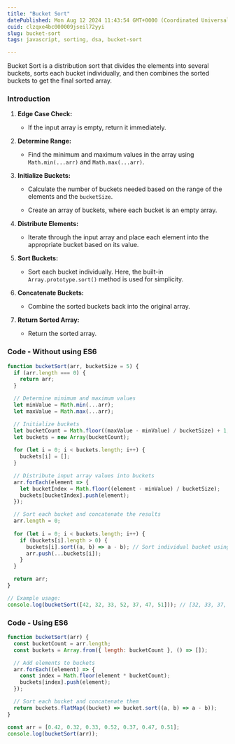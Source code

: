 ```yaml
---
title: "Bucket Sort"
datePublished: Mon Aug 12 2024 11:43:54 GMT+0000 (Coordinated Universal Time)
cuid: clzqxe4bc000009jseil72yyi
slug: bucket-sort
tags: javascript, sorting, dsa, bucket-sort

---
```


Bucket Sort is a distribution sort that divides the elements into several buckets, sorts each bucket individually, and then combines the sorted buckets to get the final sorted array.

### Introduction

1. **Edge Case Check:**
    
    * If the input array is empty, return it immediately.
        
2. **Determine Range:**
    
    * Find the minimum and maximum values in the array using `Math.min(...arr)` and `Math.max(...arr)`.
        
3. **Initialize Buckets:**
    
    * Calculate the number of buckets needed based on the range of the elements and the `bucketSize`.
        
    * Create an array of buckets, where each bucket is an empty array.
        
4. **Distribute Elements:**
    
    * Iterate through the input array and place each element into the appropriate bucket based on its value.
        
5. **Sort Buckets:**
    
    * Sort each bucket individually. Here, the built-in `Array.prototype.sort()` method is used for simplicity.
        
6. **Concatenate Buckets:**
    
    * Combine the sorted buckets back into the original array.
        
7. **Return Sorted Array:**
    
    * Return the sorted array.
        

### Code - Without using ES6

```javascript
function bucketSort(arr, bucketSize = 5) {
  if (arr.length === 0) {
    return arr;
  }

  // Determine minimum and maximum values
  let minValue = Math.min(...arr);
  let maxValue = Math.max(...arr);

  // Initialize buckets
  let bucketCount = Math.floor((maxValue - minValue) / bucketSize) + 1;
  let buckets = new Array(bucketCount);
  
  for (let i = 0; i < buckets.length; i++) {
    buckets[i] = [];
  }

  // Distribute input array values into buckets
  arr.forEach(element => {
    let bucketIndex = Math.floor((element - minValue) / bucketSize);
    buckets[bucketIndex].push(element);
  });

  // Sort each bucket and concatenate the results
  arr.length = 0;
  
  for (let i = 0; i < buckets.length; i++) {
    if (buckets[i].length > 0) {
      buckets[i].sort((a, b) => a - b); // Sort individual bucket using any sorting algorithm
      arr.push(...buckets[i]);
    }
  }

  return arr;
}

// Example usage:
console.log(bucketSort([42, 32, 33, 52, 37, 47, 51])); // [32, 33, 37, 42, 47, 51, 52]
```

### Code - Using ES6

```javascript
function bucketSort(arr) {
  const bucketCount = arr.length;
  const buckets = Array.from({ length: bucketCount }, () => []);

  // Add elements to buckets
  arr.forEach((element) => {
    const index = Math.floor(element * bucketCount);
    buckets[index].push(element);
  });

  // Sort each bucket and concatenate them
  return buckets.flatMap((bucket) => bucket.sort((a, b) => a - b));
}

const arr = [0.42, 0.32, 0.33, 0.52, 0.37, 0.47, 0.51];
console.log(bucketSort(arr));
```